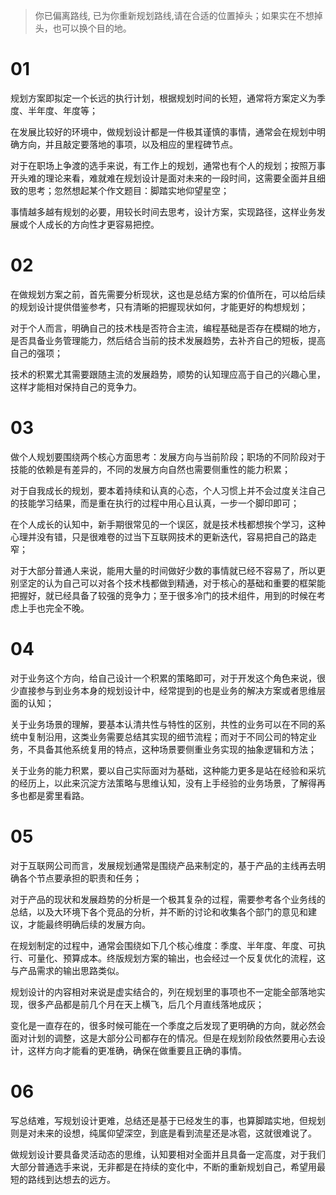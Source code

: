 > 你已偏离路线, 已为你重新规划路线,请在合适的位置掉头；如果实在不想掉头，也可以换个目的地。

# 01

规划方案即拟定一个长远的执行计划，根据规划时间的长短，通常将方案定义为季度、半年度、年度等；

在发展比较好的环境中，做规划设计都是一件极其谨慎的事情，通常会在规划中明确方向，并且敲定要落地的事项，以及相应的里程碑节点。

对于在职场上争渡的选手来说，有工作上的规划，通常也有个人的规划；按照万事开头难的理论来看，难就难在规划设计是面对未来的一段时间，这需要全面并且细致的思考；忽然想起某个作文题目：脚踏实地仰望星空；

事情越多越有规划的必要，用较长时间去思考，设计方案，实现路径，这样业务发展或个人成长的方向性才更容易把控。

# 02

在做规划方案之前，首先需要分析现状，这也是总结方案的价值所在，可以给后续的规划设计提供借鉴参考，只有清晰的把握现状如何，才能更好的构想规划；

对于个人而言，明确自己的技术栈是否符合主流，编程基础是否存在模糊的地方，是否具备业务管理能力，然后结合当前的技术发展趋势，去补齐自己的短板，提高自己的强项；

技术的积累尤其需要跟随主流的发展趋势，顺势的认知理应高于自己的兴趣心里，这样才能相对保持自己的竞争力。

# 03

做个人规划要围绕两个核心方面思考：发展方向与当前阶段；职场的不同阶段对于技能的依赖是有差异的，不同的发展方向自然也需要侧重性的能力积累；

对于自我成长的规划，要本着持续和认真的心态，个人习惯上并不会过度关注自己的技能学习结果，而是重在执行的过程中用心且认真，一步一个脚印即可；

在个人成长的认知中，新手期很常见的一个误区，就是技术栈都想挨个学习，这种心理并没有错，只是很难卷的过当下互联网技术的更新迭代，容易把自己的路走窄；

对于大部分普通人来说，能用大量的时间做好少数的事情就已经不容易了，所以更别坚定的认为自己可以对各个技术栈都做到精通，对于核心的基础和重要的框架能把握好，就已经具备了较强的竞争力；至于很多冷门的技术组件，用到的时候在考虑上手也完全不晚。

# 04

对于业务这个方向，给自己设计一个积累的策略即可，对于开发这个角色来说，很少直接参与到业务本身的规划设计中，经常提到的也是业务的解决方案或者思维层面的认知；

关于业务场景的理解，要基本认清共性与特性的区别，共性的业务可以在不同的系统中复制沿用，这类业务需要总结其实现的细节流程；而对于不同公司的特定业务，不具备其他系统复用的特点，这种场景要侧重业务实现的抽象逻辑和方法；

关于业务的能力积累，要以自己实际面对为基础，这种能力更多是站在经验和采坑的经历上，以此来沉淀方法策略与思维认知，没有上手经验的业务场景，了解得再多也都是雾里看路。

# 05

对于互联网公司而言，发展规划通常是围绕产品来制定的，基于产品的主线再去明确各个节点要承担的职责和任务；

对于产品的现状和发展趋势的分析是一个极其复杂的过程，需要参考各个业务线的总结，以及大环境下各个竞品的分析，并不断的讨论和收集各个部门的意见和建议，才能最终明确后续的发展方向。

在规划制定的过程中，通常会围绕如下几个核心维度：季度、半年度、年度、可执行、可量化、预算成本。终版规划方案的输出，也会经过一个反复优化的流程，这与产品需求的输出思路类似。

规划设计的内容相对来说是虚实结合的，列在规划里的事项也不一定能全部落地实现，很多产品都是前几个月在天上横飞，后几个月直线落地成灰；

变化是一直存在的，很多时候可能在一个季度之后发现了更明确的方向，就必然会面对计划的调整，这是大部分公司都存在的情况。但是在规划阶段依然要用心去设计，这样方向才能看的更准确，确保在做重要且正确的事情。

# 06

写总结难，写规划设计更难，总结还是基于已经发生的事，也算脚踏实地，但规划则是对未来的设想，纯属仰望深空，到底是看到流星还是冰雹，这就很难说了。

做规划设计要具备灵活动态的思维，认知要相对全面并且具备一定高度，对于我们大部分普通选手来说，无非都是在持续的变化中，不断的重新规划自己，希望用最短的路线到达想去的远方。